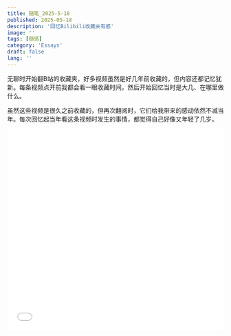 ```yaml
---
title: 随笔_2025-5-18
published: 2025-05-18
description: '回忆Bilibili收藏夹有感'
image: ''
tags: [随感]
category: 'Essays'
draft: false 
lang: ''
---
```


无聊时开始翻B站的收藏夹，好多视频虽然是好几年前收藏的，但内容还都记忆犹新。每条视频点开前我都会看一眼收藏时间，然后开始回忆当时是大几、在哪里做什么。

虽然这些视频是很久之前收藏的，但再次翻阅时，它们给我带来的感动依然不减当年。每次回忆起当年看这条视频时发生的事情，都觉得自己好像又年轻了几岁。

<iframe width="100%" height="468" src="//player.bilibili.com/player.html?isOutside=true&aid=498287410&bvid=BV1MK411s7Xt&cid=197369592&p=1" scrolling="no" border="0" frameborder="no" framespacing="0" allowfullscreen="true"></iframe>
